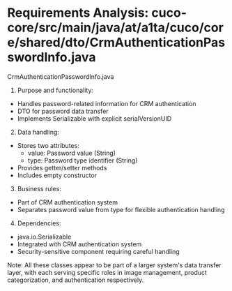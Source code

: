 # Requirements Analysis: cuco-core/src/main/java/at/a1ta/cuco/core/shared/dto/CrmAuthenticationPasswordInfo.java

CrmAuthenticationPasswordInfo.java
1. Purpose and functionality:
- Handles password-related information for CRM authentication
- DTO for password data transfer
- Implements Serializable with explicit serialVersionUID

2. Data handling:
- Stores two attributes:
  - value: Password value (String)
  - type: Password type identifier (String)
- Provides getter/setter methods
- Includes empty constructor

3. Business rules:
- Part of CRM authentication system
- Separates password value from type for flexible authentication handling

4. Dependencies:
- java.io.Serializable
- Integrated with CRM authentication system
- Security-sensitive component requiring careful handling

Note: All these classes appear to be part of a larger system's data transfer layer, with each serving specific roles in image management, product categorization, and authentication respectively.